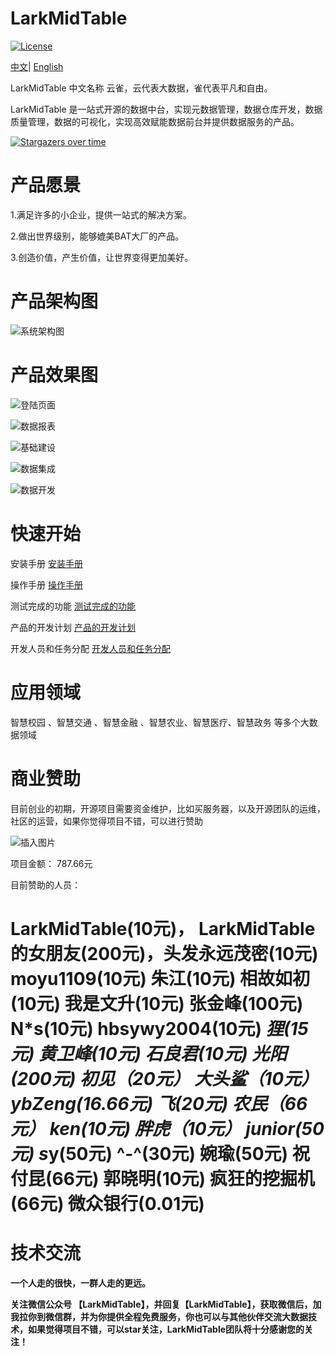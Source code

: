 # LarkMidTable

[![License](https://img.shields.io/badge/license-Apache%202-4EB1BA.svg)](https://www.apache.org/licenses/LICENSE-2.0.html)

 [中文](README.md)|  [English](README_EN.md)

LarkMidTable 中文名称 云雀，云代表大数据，雀代表平凡和自由。

LarkMidTable 是一站式开源的数据中台，实现元数据管理，数据仓库开发，数据质量管理，数据的可视化，实现高效赋能数据前台并提供数据服务的产品。



[![Stargazers over time](https://starchart.cc/wxgzgl/larkMidTable.svg)](#)



# **产品愿景**

1.满足许多的小企业，提供一站式的解决方案。

2.做出世界级别，能够媲美BAT大厂的产品。

3.创造价值，产生价值，让世界变得更加美好。



# 产品架构图

![系统架构图](https://img2020.cnblogs.com/blog/622382/202010/622382-20201019215540747-440767668.jpg ) 



# 产品效果图

![登陆页面](https://img2022.cnblogs.com/blog/622382/202201/622382-20220124162212117-942279447.jpg)

![数据报表](https://img2022.cnblogs.com/blog/622382/202202/622382-20220208153920857-1211695235.jpg)

![基础建设](https://img2022.cnblogs.com/blog/622382/202202/622382-20220213093859410-908575610.png)

![数据集成](https://img2022.cnblogs.com/blog/622382/202202/622382-20220213095256736-980802722.png)

![数据开发](https://img2022.cnblogs.com/blog/622382/202202/622382-20220213093945512-1802846752.png)



# **快速开始**

安装手册      [安装手册](https://github.com/wxgzgl/flinkx-web/blob/dev/larkmidtable-doc/userGuid.md)

操作手册  	[操作手册](https://github.com/wxgzgl/LarkMidTable/tree/dev/larkmidtable-doc/userManual.md)

测试完成的功能	  [测试完成的功能](https://github.com/wxgzgl/LarkMidTable/tree/dev/larkmidtable-doc/function.md)

产品的开发计划      [产品的开发计划](https://github.com/birdLark/LarkMidTable/issues/87) 

开发人员和任务分配    [开发人员和任务分配](https://github.com/wxgzgl/LarkMidTable/tree/dev/larkmidtable-doc/engineer.md)

# 应用领域

智慧校园 、智慧交通 、智慧金融 、智慧农业、智慧医疗、智慧政务  等多个大数据领域



# 商业赞助

目前创业的初期，开源项目需要资金维护，比如买服务器，以及开源团队的运维，社区的运营，如果你觉得项目不错，可以进行赞助

![插入图片](https://img2022.cnblogs.com/blog/622382/202203/622382-20220308142953632-1324281205.png)

项目金额： 787.66元

目前赞助的人员：

# LarkMidTable(10元)， LarkMidTable的女朋友(200元)，头发永远茂密(10元) moyu1109(10元)  朱江(10元)  相故如初(10元) 我是文升(10元)  张金峰(100元)  N*s(10元)  hbsywy2004(10元)  *狸(15元)  黄卫峰(10元)  石良君(10元) 光阳(200元)  初见（20元） 大头鲨（10元） ybZeng(16.66元)  飞(20元)  农民（66元） ken(10元) 胖虎（10元） junior(50元)  s*y(50元) ^-^(30元)  婉瑜(50元)  祝付昆(66元)  郭晓明(10元)  疯狂的挖掘机(66元)  微众银行(0.01元)



# 技术交流

**一个人走的很快，一群人走的更远。**

**关注微信公众号 【LarkMidTable】，并回复【LarkMidTable】，获取微信后，加我拉你到微信群，并为你提供全程免费服务，你也可以与其他伙伴交流大数据技术，如果觉得项目不错，可以star关注，LarkMidTable团队将十分感谢您的关注！**
